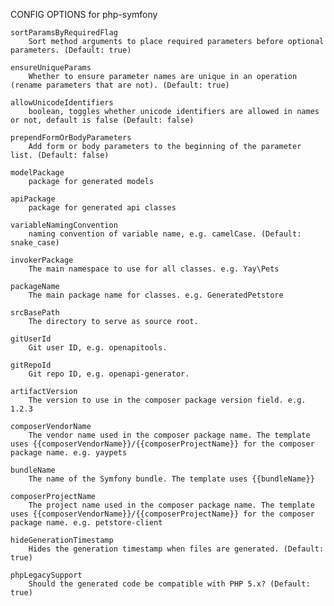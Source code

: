 
CONFIG OPTIONS for php-symfony

	sortParamsByRequiredFlag
	    Sort method arguments to place required parameters before optional parameters. (Default: true)

	ensureUniqueParams
	    Whether to ensure parameter names are unique in an operation (rename parameters that are not). (Default: true)

	allowUnicodeIdentifiers
	    boolean, toggles whether unicode identifiers are allowed in names or not, default is false (Default: false)

	prependFormOrBodyParameters
	    Add form or body parameters to the beginning of the parameter list. (Default: false)

	modelPackage
	    package for generated models

	apiPackage
	    package for generated api classes

	variableNamingConvention
	    naming convention of variable name, e.g. camelCase. (Default: snake_case)

	invokerPackage
	    The main namespace to use for all classes. e.g. Yay\Pets

	packageName
	    The main package name for classes. e.g. GeneratedPetstore

	srcBasePath
	    The directory to serve as source root.

	gitUserId
	    Git user ID, e.g. openapitools.

	gitRepoId
	    Git repo ID, e.g. openapi-generator.

	artifactVersion
	    The version to use in the composer package version field. e.g. 1.2.3

	composerVendorName
	    The vendor name used in the composer package name. The template uses {{composerVendorName}}/{{composerProjectName}} for the composer package name. e.g. yaypets

	bundleName
	    The name of the Symfony bundle. The template uses {{bundleName}}

	composerProjectName
	    The project name used in the composer package name. The template uses {{composerVendorName}}/{{composerProjectName}} for the composer package name. e.g. petstore-client

	hideGenerationTimestamp
	    Hides the generation timestamp when files are generated. (Default: true)

	phpLegacySupport
	    Should the generated code be compatible with PHP 5.x? (Default: true)


